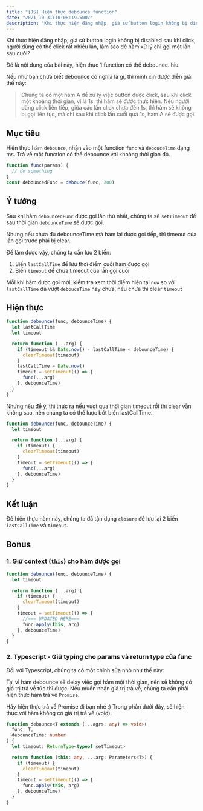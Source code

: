 ```yaml
---
title: "[JS] Hiện thực debounce function"
date: "2021-10-31T10:08:19.500Z"
description: "Khi thực hiện đăng nhập, giả sử button login không bị disabled sau khi click, người dùng có thể click rất nhiều lần, làm sao để hàm xử lý chỉ gọi một lần sau cuối?"
---
```


Khi thực hiện đăng nhập, giả sử button login không bị disabled sau khi click, người dùng có thể click rất nhiều lần, làm sao để hàm xử lý chỉ gọi một lần sau cuối?

Đó là nội dung của bài này, hiện thực 1 function có thể debounce. hiu

Nếu như bạn chưa biết debounce có nghĩa là gì, thì mình xin được diễn giải thế này:

> Chúng ta có một hàm A để xử lý việc button được click, sau khi click một khoảng thời gian, ví là 1s, thì hàm sẽ được thực hiện. Nếu người dùng click liên tiếp, giữa các lần click chưa đến 1s, thì hàm sẽ không bị gọi liên tục, mà chỉ sau khi click lần cuối quá 1s, hàm A sẽ được gọi.

## Mục tiêu

Hiện thực hàm `debounce`, nhận vào một function `func` và `debouceTime` dạng ms. Trả về một function có thể debounce với khoảng thời gian đó.

```js
function func(params) {
  // do something
}
const debouncedFunc = debouce(func, 200)
```

## Ý tưởng

Sau khi hàm `debouncedFunc` được gọi lần thứ nhất, chúng ta sẽ `setTimeout` để sau thời gian `debounceTime` sẽ được gọi.

Nhưng nếu chưa đủ debounceTime mà hàm lại được gọi tiếp, thì timeout của lần gọi trước phải bị clear.

Để làm được vậy, chúng ta cần lưu 2 biến:

1. Biến `lastCallTime` để lưu thời điểm cuối hàm được gọi
2. Biến `timeout` để chứa timeout của lần gọi cuối

Mỗi khi hàm được gọi mới, kiểm tra xem thời điểm hiện tại `now` so với `lastCallTime` đã vượt `debouceTime` hay chưa, nếu chưa thì clear `timeout`

## Hiện thực

```js
function debounce(func, debounceTime) {
  let lastCallTime
  let timeout

  return function (...arg) {
    if (timeout && Date.now() - lastCallTime < debounceTime) {
      clearTimeout(timeout)
    }
    lastCallTime = Date.now()
    timeout = setTimeout(() => {
      func(...arg)
    }, debounceTime)
  }
}
```

Nhưng nếu để ý, thì thực ra nếu vượt qua thời gian timeout rồi thì clear vẫn không sao, nên chúng ta có thể lược bớt biến lastCallTime.

```js
function debounce(func, debounceTime) {
  let timeout

  return function (...arg) {
    if (timeout) {
      clearTimeout(timeout)
    }
    timeout = setTimeout(() => {
      func(...arg)
    }, debounceTime)
  }
}
```

## Kết luận

Để hiện thực hàm này, chúng ta đã tận dụng `closure` để lưu lại 2 biến `lastCallTime` và `timeout`.

## Bonus

### 1. Giữ context (`this`) cho hàm được gọi

```js
function debounce(func, debounceTime) {
  let timeout

  return function (...arg) {
    if (timeout) {
      clearTimeout(timeout)
    }
    timeout = setTimeout(() => {
      //=== UPDATED HERE===
      func.apply(this, arg)
    }, debounceTime)
  }
}
```

### 2. Typescript - Giữ typing cho params và return type của func

Đối với Typescript, chúng ta có một chỉnh sửa nhỏ như thế này:

Tại vì hàm debounce sẽ delay việc gọi hàm một thời gian, nên sẽ không có giá trị trả về tức thì được. Nếu muốn nhận giá trị trả về, chúng ta cần phải hiện thực hàm trả về `Promise`.

Hãy hiện thực trả về Promise đi bạn nhé :) Trong phần dưới đây, sẽ hiện thực với hàm không có giá trị trả về (void).

```ts
function debounce<T extends (...agrs: any) => void>(
  func: T,
  debounceTime: number
) {
  let timeout: ReturnType<typeof setTimeout>

  return function (this: any, ...arg: Parameters<T>) {
    if (timeout) {
      clearTimeout(timeout)
    }
    timeout = setTimeout(() => {
      func.apply(this, arg)
    }, debounceTime)
  }
}
```
